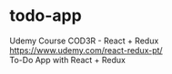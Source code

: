 # todo-app

Udemy Course COD3R - React + Redux <br />
https://www.udemy.com/react-redux-pt/ <br />
To-Do App with React + Redux
